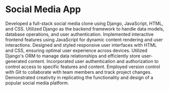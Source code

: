 # Social Media App

Developed a full-stack social media clone using Django, JavaScript, HTML, and CSS.
Utilized Django as the backend framework to handle data models, database operations, and user authentication.
Implemented interactive frontend features using JavaScript for dynamic content rendering and user interactions.
Designed and styled responsive user interfaces with HTML and CSS, ensuring optimal user experience across devices.
Utilized Django's ORM to manage data relationships and efficiently store user-generated content.
Incorporated user authentication and authorization to control access to specific features and content.
Employed version control with Git to collaborate with team members and track project changes.
Demonstrated creativity in replicating the functionality and design of a popular social media platform.
